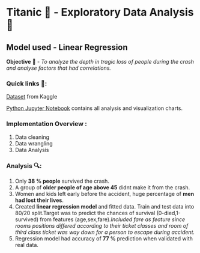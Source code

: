 # Titanic :ship: - Exploratory Data Analysis :mag_right: 
## Model used - Linear Regression

<b>Objective</b> :dart: - <i>To analyze the depth in tragic loss of people during the crash and analyse factors that had correlations.</i> 

### Quick links :link::
[Dataset](https://www.kaggle.com/c/titanic/data) from Kaggle

[Python Jupyter Notebook](https://github.com/yuvaraja402/Titanic_EDA/blob/master/Titanic%20EDA.ipynb) contains all analysis and visualization charts.

### Implementation Overview :
  1. Data cleaning
  2. Data wrangling
  3. Data Analysis

### Analysis :mag::
1. Only <b>38 % people</b> survived the crash. 
2. A group of <b>older people of age above 45</b> didnt make it from the crash.
2. Women and kids left early before the accident, huge percentage of <b>men had lost their lives</b>.
3. Created <b>linear regression model</b> and fitted data. Train and test data into 80/20 split.Target was to predict the chances of survival (0-died,1-survived) from features (age,sex,fare).<i>Included fare as feature since rooms positions differed according to their ticket classes and room of third class ticket was way down for a person to escape during accident.</i>
4. Regression model had accuracy of <b>77 % </b> prediction when validated with real data.
